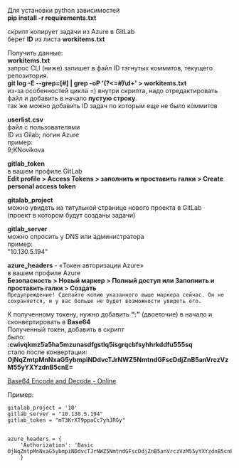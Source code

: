 Для установки python зависимостей    
**pip install -r requirements.txt**    

скрипт копирует задачи из Azure в GitLab    
берет **ID** из листа **workitems.txt**    


Получить данные:    
**workitems.txt**    
запрос CLI (ниже) запишет в файл ID тэгнутых коммитов, текущего репозитория.     
**git log -E --grep=[#] | grep -oP '(?<=#)\d+' > workitems.txt**    
из-за особенностей цикла =) внутри скрипта, надо отредактировать файл и добавить в начало **пустую строку**.    
так же можно добавить ID задач по которым еще не было коммитов    

**userlist.csv**    
файл с пользователями    
ID из Gilab; логин Azure    
пример:    
9;KNovikova    

**gitlab_token**    
в вашем профиле GitLab    
**Edit profile > Access Tokens > заполнить и проставить галки > Create personal access token**    


**gitalab_project**    
можно увидеть на титульной странице нового проекта в GitLab    
(проект в котором будут созданы задачи)    


**gitlab_server**    
 можно спросить у DNS или администратора   
пример:    
"10.130.5.194"    

**azure_headers**  	- 	«Токен авторизации Azure»    
в вашем профиле Azure    
**Безопасность > Новый маркер > Полный доступ или Заполнить и проставить галки > Создать**    
`Предупреждение! Сделайте копию указанного выше маркера сейчас. Он не сохраняется, и у вас больше не будет возможности увидеть его.`    

К полученному токену, нужно добавить **“:”** (двоеточие) в начало и сконвертировать в **Base64**    
Полученный токен, добавить в скрипт    
было:    
**:cwivqkmz5a5ha5mzunasdfgstlq5isgrqcbfsyhhrkddfu555sq**    
стало после конвертации:    
**OjNqZmtpMnNxaG5ybmpiNDdvcTJrNWZ5NmtndGFscDdjZnB5anVrczVzM55yYXYzdnB5cnE=**   
    
[Base64 Encode and Decode - Online](https://www.base64encode.org/)    

Пример:    
```
gitalab_project = '10'
gitlab_server = "10.130.5.194"
gitlab_token = "mT3KrXT9ppaCc7yhJRGy" 


azure_headers = {
    'Authorization': 'Basic OjNqZmtpMnNxaG5ybmpiNDdvcTJrNWZ5NmtndGFscDdjZnB5anVrczVzM55yYXYzdnB5cnE='
    }
```


